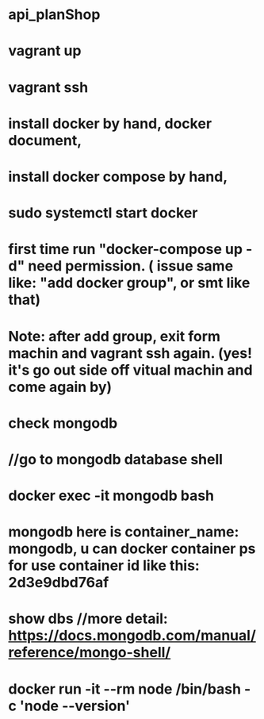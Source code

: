 # api_planShop
# 
# vagrant up
# vagrant ssh
# install docker by hand, docker document,
# install docker compose by hand,
# 
# sudo systemctl start docker
# first time run "docker-compose up -d" need permission. ( issue same like: "add docker group", or smt like that)
# Note:  after add group, exit form machin and vagrant ssh again. (yes! it's go out side off vitual machin and come again by)
# 
# check mongodb
# //go to mongodb database shell
# docker exec -it mongodb bash
# mongodb here is container_name: mongodb, u can docker container ps for use container id like this: 2d3e9dbd76af
# show dbs //more detail: https://docs.mongodb.com/manual/reference/mongo-shell/
# 
# docker run -it --rm node /bin/bash -c 'node --version'

